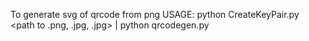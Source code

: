 To generate svg of qrcode from png
	USAGE: python CreateKeyPair.py <path to .png, .jpg, .jpg> | python qrcodegen.py


